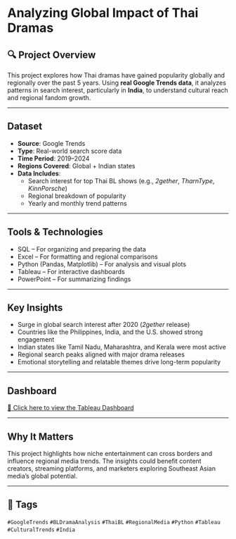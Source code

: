 # Analyzing Global Impact of Thai Dramas

## 🔍 Project Overview  
This project explores how Thai dramas have gained popularity globally and regionally over the past 5 years. Using **real Google Trends data**, it analyzes patterns in search interest, particularly in **India**, to understand cultural reach and regional fandom growth.

---

## Dataset  
- **Source**: Google Trends  
- **Type**: Real-world search score data  
- **Time Period**: 2019–2024  
- **Regions Covered**: Global + Indian states  
- **Data Includes**:
  - Search interest for top Thai BL shows (e.g., *2gether*, *TharnType*, *KinnPorsche*)  
  - Regional breakdown of popularity  
  - Yearly and monthly trend patterns

---

## Tools & Technologies  
- SQL – For organizing and preparing the data  
- Excel – For formatting and regional comparisons  
- Python (Pandas, Matplotlib) – For analysis and visual plots  
- Tableau – For interactive dashboards  
- PowerPoint – For summarizing findings

---

##  Key Insights  
-  Surge in global search interest after 2020 (*2gether* release)  
-  Countries like the Philippines, India, and the U.S. showed strong engagement  
-  Indian states like Tamil Nadu, Maharashtra, and Kerala were most active  
-  Regional search peaks aligned with major drama releases  
-  Emotional storytelling and relatable themes drive long-term popularity

---

##  Dashboard  
[🔗 Click here to view the Tableau Dashboard](https://public.tableau.com/app/profile/lekhana.s1303/viz/AnalyzingGlobalImpactofThaiDramas/Main)

---

## Why It Matters  
This project highlights how niche entertainment can cross borders and influence regional media trends. The insights could benefit content creators, streaming platforms, and marketers exploring Southeast Asian media’s global potential.




---

## 📌 Tags  
`#GoogleTrends` `#BLDramaAnalysis` `#ThaiBL` `#RegionalMedia` `#Python` `#Tableau` `#CulturalTrends` `#India`



